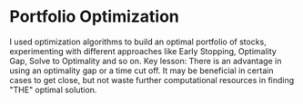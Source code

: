 # Portfolio Optimization
I used optimization algorithms to build an optimal portfolio of stocks, experimenting with different approaches like Early Stopping, Optimality Gap, Solve to Optimality and so on. 
Key lesson: There is an advantage in using an optimality gap or a time cut off. It may be beneficial in certain cases to get close, but not waste further computational resources in finding "THE" optimal solution.
